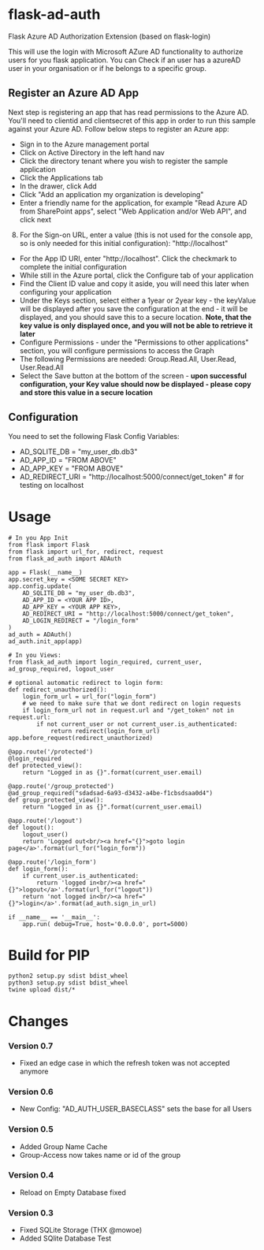 # flask-ad-auth
Flask Azure AD Authorization Extension (based on flask-login)

This will use the login with Microsoft AZure AD functionality to authorize
users for you flask application. You can Check if an user has a azureAD
user in your organisation or if he belongs to a specific group.

## Register an Azure AD App ##
Next step is registering an app that has read permissions to the Azure AD. You'll need to clientid and clientsecret of this app in order to run this sample against your Azure AD. Follow below steps to register an Azure app:
- Sign in to the Azure management portal
- Click on Active Directory in the left hand nav
- Click the directory tenant where you wish to register the sample application
- Click the Applications tab
- In the drawer, click Add
- Click "Add an application my organization is developing"
- Enter a friendly name for the application, for example "Read Azure AD from SharePoint apps", select "Web Application and/or Web API", and click next
8. For the Sign-on URL, enter a value (this is not used for the console app, so is only needed for this initial configuration): "http://localhost"
- For the App ID URI, enter "http://localhost". Click the checkmark to complete the initial configuration
- While still in the Azure portal, click the Configure tab of your application
- Find the Client ID value and copy it aside, you will need this later when configuring your application
- Under the Keys section, select either a 1year or 2year key - the keyValue will be displayed after you save the configuration at the end - it will be displayed, and you should save this to a secure location. **Note, that the key value is only displayed once, and you will not be able to retrieve it later**
- Configure Permissions - under the "Permissions to other applications" section, you will configure permissions to access the Graph
- The following Permissions are needed: Group.Read.All, User.Read, User.Read.All
- Select the Save button at the bottom of the screen - **upon successful configuration, your Key value should now be displayed - please copy and store this value in a secure location**

## Configuration
You need to set the following Flask Config Variables:
- AD_SQLITE_DB = "my_user_db.db3"
- AD_APP_ID = "FROM ABOVE"
- AD_APP_KEY = "FROM ABOVE"
- AD_REDIRECT_URI = "http://localhost:5000/connect/get_token" # for testing on localhost

# Usage
```
# In you App Init
from flask import Flask
from flask import url_for, redirect, request
from flask_ad_auth import ADAuth

app = Flask(__name__)
app.secret_key = <SOME SECRET KEY>
app.config.update(
    AD_SQLITE_DB = "my_user_db.db3",
    AD_APP_ID = <YOUR APP ID>,
    AD_APP_KEY = <YOUR APP KEY>,
    AD_REDIRECT_URI = "http://localhost:5000/connect/get_token",
    AD_LOGIN_REDIRECT = "/login_form"
)
ad_auth = ADAuth()
ad_auth.init_app(app)

# In you Views:
from flask_ad_auth import login_required, current_user, ad_group_required, logout_user

# optional automatic redirect to login form:
def redirect_unauthorized():
    login_form_url = url_for("login_form")
    # we need to make sure that we dont redirect on login requests
    if login_form_url not in request.url and "/get_token" not in request.url:
        if not current_user or not current_user.is_authenticated:
            return redirect(login_form_url)
app.before_request(redirect_unauthorized)

@app.route('/protected')
@login_required
def protected_view():
    return "Logged in as {}".format(current_user.email)

@app.route('/group_protected')
@ad_group_required("sdadsad-6a93-d3432-a4be-f1cbsdsaa0d4")
def group_protected_view():
    return "Logged in as {}".format(current_user.email)

@app.route('/logout')
def logout():
    logout_user()
    return 'Logged out<br/><a href="{}">goto login page</a>'.format(url_for("login_form"))

@app.route('/login_form')
def login_form():
    if current_user.is_authenticated:
        return 'logged in<br/><a href="{}">logout</a>'.format(url_for("logout"))
    return 'not logged in<br/><a href="{}">login</a>'.format(ad_auth.sign_in_url)

if __name__ == '__main__':
	app.run( debug=True, host='0.0.0.0', port=5000)
```

# Build for PIP

```
python2 setup.py sdist bdist_wheel
python3 setup.py sdist bdist_wheel
twine upload dist/*
```

# Changes

### Version 0.7 ###

* Fixed an edge case in which the refresh token was not accepted anymore

### Version 0.6 ###

* New Config: "AD_AUTH_USER_BASECLASS" sets the base for all Users

### Version 0.5 ###

* Added Group Name Cache
* Group-Access now takes name or id of the group

### Version 0.4 ###

* Reload on Empty Database fixed

### Version 0.3 ###

* Fixed SQLite Storage (THX @mowoe)
* Added SQlite Database Test

